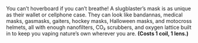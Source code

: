 You can’t hoverboard if you can’t breathe! A slugblaster’s mask is as unique as their wallet or cellphone case. They can look like bandannas, medical masks, gasmasks, gaiters, hockey masks, Halloween masks, and motocross helmets, all with enough nanofilters, CO₂ scrubbers, and oxygen lattice built in to keep you vaping nature’s own wherever you are. **(Costs 1 coil, 1 lens.)**